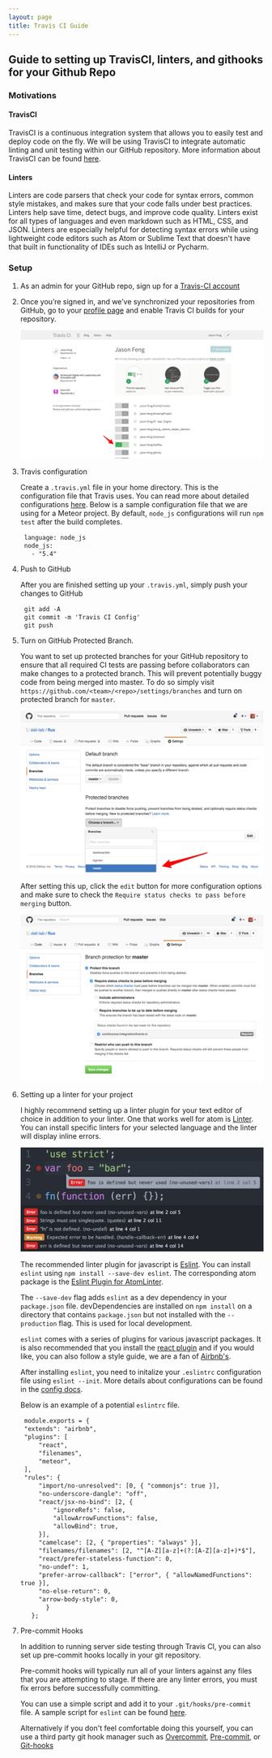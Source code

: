 ```yaml
---
layout: page
title: Travis CI Guide
---
```


## Guide to setting up TravisCI, linters, and githooks for your Github Repo

### Motivations

#### TravisCI

TravisCI is a continuous integration system that allows you to easily test and deploy code on the fly. We will be using TravisCI to integrate automatic linting and unit testing within our GitHub repository. More information about TravisCI can be found [here](https://travis-ci.com/).

#### Linters

Linters are code parsers that check your code for syntax errors, common style mistakes, and makes sure that your code falls under best practices. Linters help save time, detect bugs, and improve code quality. Linters exist for all types of languages and even markdown such as HTML, CSS, and JSON. Linters are especially helpful for detecting syntax errors while using lightweight code editors such as Atom or Sublime Text that doesn't have that built in functionality of IDEs such as IntelliJ or Pycharm.

### Setup

1. As an admin for your GitHub repo, sign up for a [Travis-CI account](https://travis-ci.org/auth)

2. Once you’re signed in, and we’ve synchronized your repositories from GitHub, go to your [profile page](https://travis-ci.org/profile/) and enable Travis CI builds for your repository.

      ![profile](/imgs/travis/travis-ci.jpg)

3. Travis configuration

    Create a `.travis.yml` file in your home directory. This is the configuration file that Travis uses. You can read more about detailed configurations [here](https://docs.travis-ci.com/user/customizing-the-build/). Below is a sample configuration file that we are using for a Meteor project. By default, `node_js` configurations will run `npm test` after the build completes.

        language: node_js
        node_js:
          - "5.4"

4. Push to GitHub

    After you are finished setting up your `.travis.yml`, simply push your changes to GitHub

        git add -A
        git commit -m 'Travis CI Config'
        git push

5. Turn on GitHub Protected Branch.

    You want to set up protected branches for your GitHub repository to ensure that all required CI tests are passing before collaborators can make changes to a protected branch. This will prevent potentially buggy code from being merged into master. To do so simply visit `https://github.com/<team>/<repo>/settings/branches` and turn on protected branch for `master`.

    ![protected-branch](/imgs/travis/protected-branch.jpg)

    After setting this up, click the `edit` button for more configuration options and make sure to check the `Require status checks to pass before merging` button.

    ![status](/imgs/travis/check-status.png)

6. Setting up a linter for your project

    I highly recommend setting up a linter plugin for your text editor of choice in addition to your linter. One that works well for atom is [Linter](https://atomlinter.github.io/). You can install specific linters for your selected language and the linter will display inline errors.

    ![linter error](/imgs/travis/linter-error.png)

    The recommended linter plugin for javascript is [Eslint](eslint.org). You can install `eslint` using `npm install --save-dev eslint`. The corresponding atom package is the [Eslint Plugin for AtomLinter](https://github.com/AtomLinter/linter-eslint).

    The `--save-dev` flag adds `eslint` as a dev dependency in your `package.json` file. devDependencies are installed on `npm install` on a directory that contains `package.json` but not installed with the `--production` flag. This is used for local development.

    `eslint` comes with a series of plugins for various javascript packages. It is also recommended that you install the [react plugin](https://github.com/yannickcr/eslint-plugin-react) and if you would like, you can also follow a style guide, we are a fan of [Airbnb's](https://github.com/airbnb/javascript/tree/master/packages/eslint-config-airbnb).

    After installing `eslint`, you need to initalize your `.eslintrc` configuration file using `eslint --init`. More details about configurations can be found in the [config docs](http://eslint.org/docs/user-guide/configuring).

    Below is an example of a potential `eslintrc` file.

        module.exports = {
        "extends": "airbnb",
        "plugins": [
            "react",
            "filenames",
            "meteor",
        ],
        "rules": {
            "import/no-unresolved": [0, { "commonjs": true }],
            "no-underscore-dangle": "off",
            "react/jsx-no-bind": [2, {
                "ignoreRefs": false,
                "allowArrowFunctions": false,
                "allowBind": true,
            }],
            "camelcase": [2, { "properties": "always" }],
            "filenames/filenames": [2, "^[A-Z][a-z]+(?:[A-Z][a-z]+)*$"],
            "react/prefer-stateless-function": 0,
            "no-undef": 1,
            "prefer-arrow-callback": ["error", { "allowNamedFunctions": true }],
            "no-else-return": 0,
            "arrow-body-style": 0,
              }
          };

7. Pre-commit Hooks

    In addition to running server side testing through Travis CI, you can also set up pre-commit hooks locally in your git repository.

    Pre-commit hooks will typically run all of your linters against any files that you are attempting to stage. If there are any linter errors, you must fix errors before successfully committing.

    You can use a simple script and add it to your `.git/hooks/pre-commit` file. A sample script for `eslint` can be found [here](https://gist.github.com/linhmtran168/2286aeafe747e78f53bf).

    Alternatively if you don't feel comfortable doing this yourself, you can use a third party git hook manager such as [Overcommit](https://github.com/brigade/overcommit), [Pre-commit](https://github.com/pre-commit/pre-commit), or [Git-hooks](https://www.npmjs.com/package/git-hooks)
